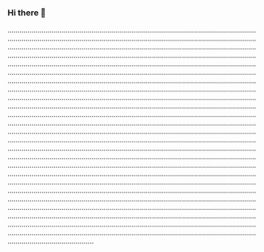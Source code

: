 ### Hi there 👋

.......................................................................................................................................................................................................................................................................................................................................................................................................................................................................................................................................................................................................................................................................................................................................................................................................................................................................................................................................................................................................................................................................................................................................................................................................................................................................................................................................................................................................................................................................................................................................................................................................................................................................................................................................................................................................................................................................................................................................................................................................................................................................................................................................................................................................................................................................................................................................................................................................................................................................................................................................................................................................................................................................................................................................................................................................................................................................................................................................................................................................................................................................................................................................................................................................................................................................